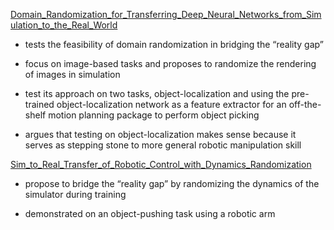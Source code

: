 [Domain_Randomization_for_Transferring_Deep_Neural_Networks_from_Simulation_to_the_Real_World](Domain_Randomization_for_Transferring_Deep_Neural_Networks_from_Simulation_to_the_Real_World.pdf)

- tests the feasibility of domain randomization in bridging the “reality gap”

- focus on image-based tasks and proposes to randomize the rendering of images in simulation

- test its approach on two tasks, object-localization and using the pre-trained object-localization network as a feature extractor for an off-the-shelf motion planning package to perform object picking

- argues that testing on object-localization makes sense because it serves as stepping stone to more general robotic manipulation skill

[Sim_to_Real_Transfer_of_Robotic_Control_with_Dynamics_Randomization](Sim_to_Real_Transfer_of_Robotic_Control_with_Dynamics_Randomization.pdf)

- propose to bridge the “reality gap” by randomizing the dynamics of the simulator during training

- demonstrated on an object-pushing task using a robotic arm